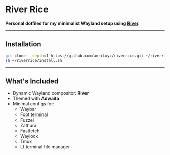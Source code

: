 # River Rice  
**Personal dotfiles for my minimalist Wayland setup using [River](https://codeberg.org/river/river).**

---

## Installation

```bash
git clone --depth=1 https://github.com/amritxyz/riverrice.git ~/riverrice
sh ~/riverrice/install.sh
```

---

## What's Included

- Dynamic Wayland compositor: **River**
- Themed with **Adwaita**
- Minimal configs for:
  - Waybar
  - Foot terminal
  - Fuzzel
  - Zathura
  - Fastfetch
  - Waylock
  - Tmux
  - Lf terminal file manager

